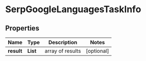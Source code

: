 # SerpGoogleLanguagesTaskInfo


## Properties

| Name | Type | Description | Notes |
|------------ | ------------- | ------------- | -------------|
**result** | **List<SerpGoogleLanguagesResultInfo>** | array of results |[optional]|
